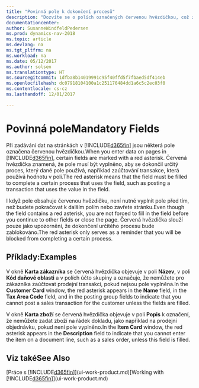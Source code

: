 ```yaml
---
title: "Povinná pole k dokončení procesů"
description: "Dozvíte se o polích označených červenou hvězdičkou, což znamená, že jsou povinné a musí být pro dokončení procesů vyplněny."
documentationcenter: 
author: SusanneWindfeldPedersen
ms.prod: dynamics-nav-2018
ms.topic: article
ms.devlang: na
ms.tgt_pltfrm: na
ms.workload: na
ms.date: 05/12/2017
ms.author: solsen
ms.translationtype: HT
ms.sourcegitcommit: 1dfba8b14019991c95f40ffd5f7fbaed5df414eb
ms.openlocfilehash: dc07918104100a1c251170484dd1a6c5c2ec03f0
ms.contentlocale: cs-cz
ms.lasthandoff: 12/01/2017

---
```

# <a name="mandatory-fields"></a><span data-ttu-id="cd02e-103">Povinná pole</span><span class="sxs-lookup"><span data-stu-id="cd02e-103">Mandatory Fields</span></span>
<span data-ttu-id="cd02e-104">Při zadávání dat na stránkách v [!INCLUDE[d365fin](includes/d365fin_md.md)] jsou některá pole označena červenou hvězdičkou.</span><span class="sxs-lookup"><span data-stu-id="cd02e-104">When you enter data on pages in [!INCLUDE[d365fin](includes/d365fin_md.md)], certain fields are marked with a red asterisk.</span></span> <span data-ttu-id="cd02e-105">Červená hvězdička znamená, že pole musí být vyplněno, aby se dokončil určitý proces, který dané pole používá, například zaúčtování transakce, která používá hodnotu v poli.</span><span class="sxs-lookup"><span data-stu-id="cd02e-105">The red asterisk means that the field must be filled to complete a certain process that uses the field, such as posting a transaction that uses the value in the field.</span></span>

<span data-ttu-id="cd02e-106">I když pole obsahuje červenou hvězdičku, není nutné vyplnit pole před tím, než budete pokračovat k dalším polím nebo zavřete stránku.</span><span class="sxs-lookup"><span data-stu-id="cd02e-106">Even though the field contains a red asterisk, you are not forced to fill in the field before you continue to other fields or close the page.</span></span> <span data-ttu-id="cd02e-107">Červená hvězdička slouží pouze jako upozornění, že dokončení určitého procesu bude zablokováno.</span><span class="sxs-lookup"><span data-stu-id="cd02e-107">The red asterisk only serves as a reminder that you will be blocked from completing a certain process.</span></span>

## <a name="examples"></a><span data-ttu-id="cd02e-108">Příklady:</span><span class="sxs-lookup"><span data-stu-id="cd02e-108">Examples</span></span>
<span data-ttu-id="cd02e-109">V okně **Karta zákazníka** se červená hvězdička objevuje v poli **Název**, v poli **Kód daňové oblasti** a v polích účto skupiny a označuje, že nemůžete pro zákazníka zaúčtovat prodejní transakci, pokud nejsou pole vyplněna.</span><span class="sxs-lookup"><span data-stu-id="cd02e-109">In the **Customer Card** window, the red asterisk appears in the **Name** field, in the **Tax Area Code** field, and in the posting group fields to indicate that you cannot post a sales transaction for the customer unless the fields are filled.</span></span>

<span data-ttu-id="cd02e-110">V okně **Karta zboží** se červená hvězdička objevuje v poli **Popis** k označení, že nemůžete zadat zboží na řádek dokladu, jako například na prodejní objednávku, pokud není pole vyplněno.</span><span class="sxs-lookup"><span data-stu-id="cd02e-110">In the **Item Card** window, the red asterisk appears in the **Description** field to indicate that you cannot enter the item on a document line, such as a sales order, unless this field is filled.</span></span>

## <a name="see-also"></a><span data-ttu-id="cd02e-111">Viz také</span><span class="sxs-lookup"><span data-stu-id="cd02e-111">See Also</span></span>
<span data-ttu-id="cd02e-112">[Práce s [!INCLUDE[d365fin](includes/d365fin_md.md)]](ui-work-product.md)</span><span class="sxs-lookup"><span data-stu-id="cd02e-112">[Working with [!INCLUDE[d365fin](includes/d365fin_md.md)]](ui-work-product.md)</span></span>


